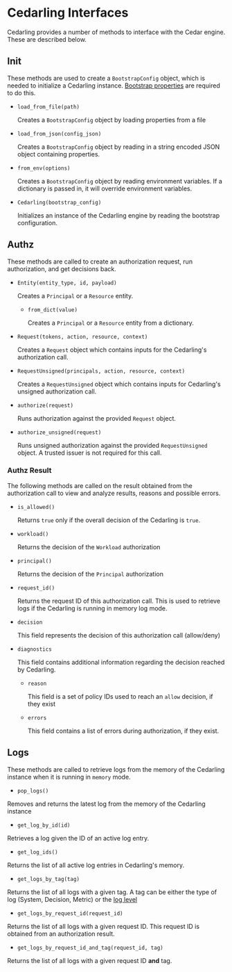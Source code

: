 # Cedarling Interfaces

Cedarling provides a number of methods to interface with the Cedar engine. These are described below.

## Init

These methods are used to create a `BootstrapConfig` object, which is needed to initialize a Cedarling instance. [Bootstrap properties](./cedarling-properties.md) are required to do this.

- `load_from_file(path)`
  
  Creates a `BootstrapConfig` object by loading properties from a file 

- `load_from_json(config_json)`

  Creates a `BootstrapConfig` object by reading in a string encoded JSON object containing properties.

- `from_env(options)`

  Creates a `BootstrapConfig` object by reading environment variables. If a dictionary is passed in, it will override environment variables.

- `Cedarling(bootstrap_config)`

  Initializes an instance of the Cedarling engine by reading the bootstrap configuration. 

## Authz

These methods are called to create an authorization request, run authorization, and get decisions back. 

- `Entity(entity_type, id, payload)`

  Creates a `Principal` or a `Resource` entity.

  - `from_dict(value)`

    Creates a `Principal` or a `Resource` entity from a dictionary.

- `Request(tokens, action, resource, context)`

  Creates a `Request` object which contains inputs for the Cedarling's authorization call.

- `RequestUnsigned(principals, action, resource, context)`

  Creates a `RequestUnsigned` object which contains inputs for Cedarling's unsigned authorization call.

- `authorize(request)`

  Runs authorization against the provided `Request` object.

- `authorize_unsigned(request)`

  Runs unsigned authorization against the provided `RequestUnsigned` object. A trusted issuer is not required for this call.

### Authz Result

The following methods are called on the result obtained from the authorization call to view and analyze results, reasons and possible errors.

- `is_allowed()`

  Returns `true` only if the overall decision of the Cedarling is `true`.

- `workload()`

  Returns the decision of the `Workload` authorization

- `principal()`

  Returns the decision of the `Principal` authorization

- `request_id()`

  Returns the request ID of this authorization call. This is used to retrieve logs if the Cedarling is running in memory log mode.

- `decision`

  This field represents the decision of this authorization call (allow/deny)

- `diagnostics`

  This field contains additional information regarding the decision reached by Cedarling.

  - `reason`

    This field is a set of policy IDs used to reach an `allow` decision, if they exist

  - `errors`

    This field contains a list of errors during authorization, if they exist.

## Logs

These methods are called to retrieve logs from the memory of the Cedarling instance when it is running in `memory` mode. 

  - `pop_logs()`

  Removes and returns the latest log from the memory of the Cedarling instance

  - `get_log_by_id(id)`

  Retrieves a log given the ID of an active log entry. 

  - `get_log_ids()`

  Returns the list of all active log entries in Cedarling's memory.

  - `get_logs_by_tag(tag)`

  Returns the list of all logs with a given tag. A tag can be either the type of log (System, Decision, Metric) or the [log level](./cedarling-logs.md#system-log-levels)

  - `get_logs_by_request_id(request_id)`

  Returns the list of all logs with a given request ID. This request ID is obtained from an authorization result.

  - `get_logs_by_request_id_and_tag(request_id, tag)`

  Returns the list of all logs with a given request ID **and** tag. 
